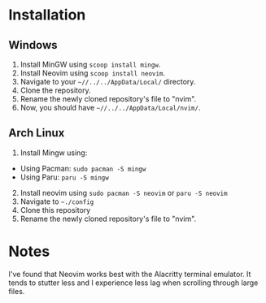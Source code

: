 # Installation

## Windows

1. Install MinGW using `scoop install mingw`.
2. Install Neovim using `scoop install neovim`.
3. Navigate to your `~//../../AppData/Local/` directory.
4. Clone the repository.
5. Rename the newly cloned repository's file to "nvim".
6. Now, you should have `~//../../AppData/Local/nvim/`.

## Arch Linux

1. Install Mingw using:
  - Using Pacman: `sudo pacman -S mingw`
  - Using Paru: `paru -S mingw`
2. Install neovim using `sudo pacman -S neovim` or `paru -S neovim`
2. Navigate to `~./config`
3. Clone this repository
4. Rename the newly cloned repository's file to "nvim".

# Notes

I've found that Neovim works best with the Alacritty terminal emulator. It tends to stutter less and I experience less lag when scrolling through large files.

